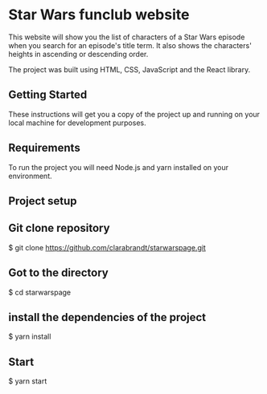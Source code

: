 # Star Wars funclub website
This website will show you the list of characters of a Star Wars episode when you search for an episode's title term. It also shows the characters' heights in ascending or descending order. 

The project was built using HTML, CSS, JavaScript and the React library.


## Getting Started
These instructions will get you a copy of the project up and running on your local machine for development purposes. 

## Requirements
To run the project you will need Node.js and yarn installed on your environment. 

## Project setup

## Git clone repository
$ git clone https://github.com/clarabrandt/starwarspage.git

## Got to the directory
$ cd starwarspage

## install the dependencies of the project
$ yarn install

## Start
$ yarn start

